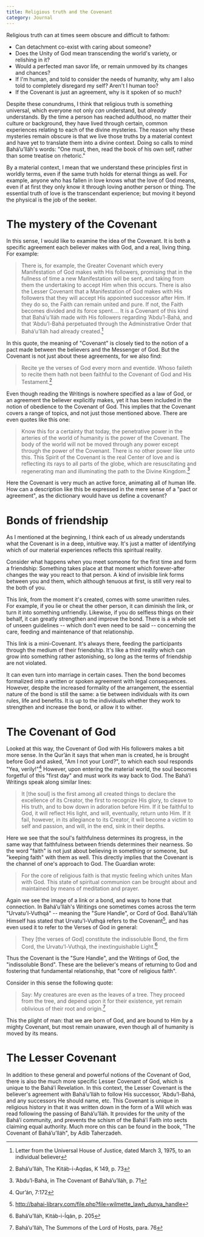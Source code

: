 ```yaml
---
title: Religious truth and the Covenant
category: Journal
---
```


Religious truth can at times seem obscure and difficult to fathom:

 - Can detachment co-exist with caring about someone?
 - Does the Unity of God mean transcending the world's variety, or relishing in it?
 - Would a perfected man savor life, or remain unmoved by its changes and chances?
 - If I'm human, and told to consider the needs of humanity, why am I also told to completely disregard my self?  Aren't I human too?
 - If the Covenant is just an agreement, why is it spoken of so much?

Despite these conundrums, I think that religious truth is something universal, which everyone not only *can* understand, but *already* understands.  By the time a person has reached adulthood, no matter their culture or background, they have lived through certain, common experiences relating to each of the divine mysteries.  The reason why these mysteries remain obscure is that we live those truths by a material context and have yet to translate them into a divine context.  Doing so calls to mind Bahá’u’lláh's words: "One must, then, read the book of his own self, rather than some treatise on rhetoric."

By a material context, I mean that we understand these principles first in worldly terms, even if the same truth holds for eternal things as well.  For example, anyone who has fallen in love knows what the love of God means, even if at first they only know it through loving another person or thing.  The essential truth of love is the transcendant experience; but moving it beyond the physical is the job of the seeker.

<!--more-->
# The mystery of the Covenant

In this sense, I would like to examine the idea of the Covenant.  It is both a specific agreement each believer makes with God, and a real, living thing.  For example:

> There is, for example, the Greater Covenant which every Manifestation of God makes with His followers, promising that in the fullness of time a new Manifestation will be sent, and taking from them the undertaking to accept Him when this occurs.  There is also the Lesser Covenant that a Manifestation of God makes with His followers that they will accept His appointed successor after Him. If they do so, the Faith can remain united and pure.  If not, the Faith becomes divided and its force spent....  It is a Covenant of this kind that Bahá’u’lláh made with His followers regarding ‘Abdu’l-Bahá, and that ‘Abdu’l-Bahá perpetuated through the Administrative Order that Bahá’u’lláh had already created.[^1]

In this quote, the meaning of "Covenant" is closely tied to the notion of a pact made between the believers and the Messenger of God.  But the Covenant is not just about these agreements, for we also find:

> Recite ye the verses of God every morn and eventide.  Whoso faileth to recite them hath not been faithful to the Covenant of God and His Testament.[^2]

Even though reading the Writings is nowhere specified as a law of God, or an agreement the believer explicitly makes, yet it has been included in the notion of obedience to the Covenant of God.  This implies that the Covenant covers a range of topics, and not just those mentioned above.  There are even quotes like this one:

> Know this for a certainty that today, the penetrative power in the arteries of the world of humanity is the power of the Covenant.  The body of the world will not be moved through any power except through the power of the Covenant.  There is no other power like unto this.  This Spirit of the Covenant is the real Center of love and is reflecting its rays to all parts of the globe, which are resuscitating and regenerating
man and illuminating the path to the Divine Kingdom.[^3]

Here the Covenant is very much an active force, animating all of human life.  How can a description like this be expressed in the mere sense of a "pact or agreement", as the dictionary would have us define a covenant?

# Bonds of friendship

As I mentioned at the beginning, I think each of us already understands what the Covenant is in a deep, intuitive way.  It's just a matter of identifying which of our material experiences reflects this spiritual reality.

Consider what happens when you meet someone for the first time and form a friendship:  Something takes place at that moment which forever-after changes the way you react to that person.  A kind of invisible link forms between you and them, which although tenuous at first, is still very real to the both of you.

This link, from the moment it's created, comes with some unwritten rules.  For example, if you lie or cheat the other person, it can diminish the link, or turn it into something unfriendly.  Likewise, if you do selfless things on their behalf, it can greatly strengthen and improve the bond.  There is a whole set of unseen guidelines -- which don't even need to be said -- concerning the care, feeding and maintenance of that relationship.

This link is a mini-Covenant.  It's always there, feeding the participants through the medium of their friendship.  It's like a third reality which can grow into something rather astonishing, so long as the terms of friendship are not violated.

It can even turn into marriage in certain cases.  Then the bond becomes formalized into a written or spoken agreement with legal consequences.  However, despite the increased formality of the arrangement, the essential nature of the bond is still the same: a tie between individuals with its own rules, life and benefits.  It is up to the individuals whether they work to strengthen and increase the bond, or allow it to wither.

# The Covenant of God

Looked at this way, the Covenant of God with His followers makes a bit more sense.  In the Qur’án it says that when man is created, he is brought before God and asked, "Am I not your Lord?", to which each soul responds "Yea, verily!"[^4]  However, upon entering the material world, the soul becomes forgetful of this "first day" and must work its way back to God.  The Bahá’í Writings speak along similar lines:

> It [the soul] is the first among all created things to declare the excellence of its Creator, the first to recognize His glory, to cleave to His truth, and to bow down in adoration before Him.  If it be faithful to God, it will reflect His light, and will, eventually, return unto Him.  If it fail, however, in its allegiance to its Creator, it will become a victim to self and passion, and will, in the end, sink in their depths.

Here we see that the soul's faithfulness determines its progress, in the same way that faithfulness between friends determines their nearness.  So the word "faith" is not just about believing in something or someone, but "keeping faith" with them as well.  This directly implies that the Covenant is the channel of one's approach to God.  The Guardian wrote:

> For the core of religious faith is that mystic feeling which unites Man with God.  This state of spiritual communion can be brought about and maintained by means of meditation and prayer.

Again we see the image of a link or a bond, and ways to hone that connection.  In Bahá’u’lláh's Writings one sometimes comes across the term "Urvatu'l-Vuthqá" -- meaning the "Sure Handle", or Cord of God.  Bahá’u’lláh Himself has stated that Urvatu'l-Vuthqá refers to the Covenant[^5], and has even used it to refer to the Verses of God in general:

> They [the verses of God] constitute the indissoluble Bond, the firm Cord, the Urvatu'l-Vuthqá, the inextinguishable Light.[^6]

Thus the Covenant is the "Sure Handle", and the Writings of God, the "indissoluble Bond".  These are the believer's means of returning to God and fostering that fundamental relationship, that "core of religious faith".

Consider in this sense the following quote:

> Say: My creatures are even as the leaves of a tree.  They proceed from the tree, and depend upon it for their existence, yet remain oblivious of their root and origin.[^7]

This the plight of man: that we are born of God, and are bound to Him by a mighty Covenant, but most remain unaware, even though all of humanity is moved by its means.

# The Lesser Covenant

In addition to these general and powerful notions of the Covenant of God, there is also the much more specific Lesser Covenant of God, which is unique to the Bahá’í Revelation.  In this context, the Lesser Covenant is the believer's agreement with Bahá’u’lláh to follow His successor, ‘Abdu’l-Bahá, and any successors He should name, etc.  This Covenant is unique in religious history in that it was written down in the form of a Will which was read following the passing of Bahá’u’lláh.  It provides for the unity of the Bahá’í community, and prevents the schism of the Bahá’í Faith into sects claiming equal authority.  Much more on this can be found in the book, "The Covenant of Bahá’u’lláh", by Adib Taherzadeh.

[^1]: Letter from the Universal House of Justice, dated March 3, 1975, to an individual believer

[^2]: Bahá’u’lláh, The Kitáb-i-Aqdas, K 149, p. 73

[^3]: ’Abdu’l-Bahá, in The Covenant of Bahá’u’lláh, p. 71

[^4]: Qur’án, 7:172

[^5]: http://bahai-library.com/file.php?file=wilmette_lawh_dunya_handle

[^6]: Bahá’u’lláh, Kitáb-i-Íqán, p. 205

[^7]: Bahá’u’lláh, The Summons of the Lord of Hosts, para. 76
